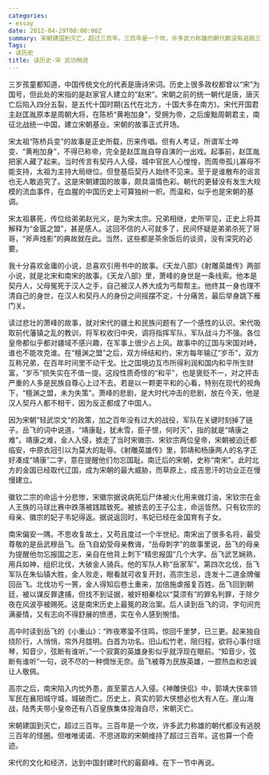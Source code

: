 ```yaml
---
categories:
- essay
date: 2012-04-29T00:00:00Z
summary: 宋朝建国到灭亡，超过三百年。三百年是一个坎，许多武力称雄的朝代都没有逃脱三百年的怪圈。但唯唯诺诺、不思进取的宋朝维持了超过三百年。这也算一个奇迹。
Tags:
- 读历史
title: 读历史-宋 武功稍逊
---
```


三岁孩童都知道，中国传统文化的代表是唐诗宋词。历史上很多政权都曾以“宋”为国号，但此处的宋指的是赵家官人建立的“赵宋”。宋朝之前的统一朝代是唐，唐灭亡后陷入四分五裂，是五代十国时期(五代在北方，十国大多在南方)。宋代开国君主赵匡胤原本是周朝大将，在陈桥“黄袍加身”，受拥为帝，之后废黜周朝君主，南征北战统一中国，建立宋朝基业。宋朝的故事正式开场。

宋太祖“陈桥兵变”的故事是正史所载，历来传唱。但有人考证，所谓军士哗变、“黄袍加身”，不得已称帝，完全是赵匡胤自导自演的一出戏。起事前，赵匡胤把家人藏了起来。当时传言有契丹人入侵，城中官民人心惶惶，而周帝孤儿寡母不能支持，太祖为主持大局继位。但登基后契丹人始终不见来。至于是谁散布的谣言也无人敢追究了。这是宋朝建国的故事，颇具温情色彩。朝代的更替没有发生大规模的流血事件，在血腥的中国历史上可算独树一帜。而温和，似乎也是宋朝的基调。

宋太祖暴死，传位给弟弟赵光义，是为宋太宗。兄弟相继，史所罕见，正史上将其解释为“金匮之盟”，甚是感人。这回不信的人可就多了，民间怀疑是弟弟杀死了哥哥，“斧声烛影”的典故就在此。当然，这些都是茶余饭后的谈资，没有深究的必要。

我十分喜欢金庸的小说，总喜欢引用书中的故事。《天龙八部》《射雕英雄传》两部小说，就是北宋和南宋的故事。《天龙八部》里，萧峰的身世是一条线索。他本是契丹人，父母冤死于汉人之手，自己被汉人养大成为丐帮帮主。他终其一身也理不清自己的身世，在汉人和契丹人的身份之间摇摆不定，十分痛苦，最后举身跳下雁门关。

读过悲壮的萧峰的故事，就对宋代的疆土和民族问题有了一个感性的认识。宋代吸取前代藩镇之乱的教训，将军权收归中央，调将指挥军队，军队战斗力不强。各位皇帝都似乎都对疆域不感兴趣，在军事上很少占上风。故事中的辽国与宋国对峙，谁也不能攻克谁。在“檀渊之盟”之后，双方缔结和约，宋方每年输辽“岁币”，双方互称兄弟，在百年时间里不动干戈。比之国境边互市所得利润和国内和平所生财富，“岁币”损失实在不值一提。这段性质奇怪的“和平”，也是褒贬不一，对之抨击严重的人多是民族自尊心上过不去。若是以一颗更平和的心看，特别在现代的视角下，“檀渊之盟，未为失策”。萧峰的悲剧，是大时代冲击的悲剧，放在今天，他是汉人契丹人都不相干，因为反正都成了中国人。

因为宋朝“轻武崇文”的政策，加之百年没有过大的战役，军队在关键时刻掉了链子。岳飞的词中说道，“靖康耻，犹未雪，臣子恨，何时灭”，指的就是“靖康之难”。靖康之难，金人入侵，掳走了当时宋徽宗、宋钦宗两位皇帝，宋朝被迫迁都临安，中原衣冠引以为莫大的耻辱。《射雕英雄传》里，郭靖和杨康两人的名字正好凑成“靖康”二字，意在提醒他们勿忘国耻。南迁后的宋朝，史称“南宋”。此时北方的金国已经取代辽国，成为宋朝的最大威胁，而草原上，成吉思汗的功业正在慢慢建立。

徽钦二宗的命运十分悲惨，宋徽宗据说病死后尸体被火化用来做灯油，宋钦宗在金人王族的马球比赛中跌落被践踏致死。被掳去的王子公主，命运皆然。只有钦宗的母亲、徽宗的妃子韦妃得返。据说返回时，韦妃已经在金国育有子女。

南宋偏安一隅，不思收复故土，又苟且度过一个半世纪。南宋出了很多名将，最受尊敬的是岳武穆岳飞。岳飞自幼受母亲教诲，“岳母刺字”的故事里说，岳飞的母亲为提醒他勿忘报国之志，亲自在他背上刺下“精忠报国”几个大字。岳飞武艺娴熟，用兵如神，组织北伐，大破金人骑兵。他的军队人称“岳家军”。第四次北伐，岳飞军队在朱仙镇大胜，金人败走，眼看就可收复开封，高宗生忌，连发十二道金牌催回岳飞。北伐功亏一篑，金人得知后卷土重来，加倍施虐报复百姓。岳飞回到朝廷，被以谋反罪逮捕，但找不到证据，被奸相秦桧以“莫须有”的罪名判罪，于除夕夜在风波亭被赐死。这是南宋历史上最冤的政治案。后人读到岳飞的词，字句间充满豪情，又有志向不得舒展的愤懑，实在令人感到惋惜。

高中时读到岳飞的《小重山》：“昨夜寒蛩不住鸣，惊回千里梦，已三更。起来独自绕阶行，人悄悄，帘外月胧明。白首为功名。旧山松竹老，阻归程。欲将心事付瑶琴，知音少，弦断有谁听。”一个寂寞的英雄身影似乎就浮现在眼前。“知音少，弦断有谁听”一句，说不尽的一种惆怅无奈。岳飞被尊为民族英雄，一腔热血和忠诚让人敬佩。

高宗之后，南宋陷入内忧外患，直至蒙古人入侵。《神雕侠侣》中，郭靖大侠率领军民在襄阳城守城，城破而亡。历史上，真实的郭大侠想必也大有人在。崖山海战，陆秀夫带小皇帝还有八百皇族集体投海自尽，宋朝灭亡。

宋朝建国到灭亡，超过三百年。三百年是一个坎，许多武力称雄的朝代都没有逃脱三百年的怪圈。但唯唯诺诺、不思进取的宋朝维持了超过三百年。这也算一个奇迹。

宋代的文化和经济，达到中国封建时代的最巅峰。在下一节中再说。

